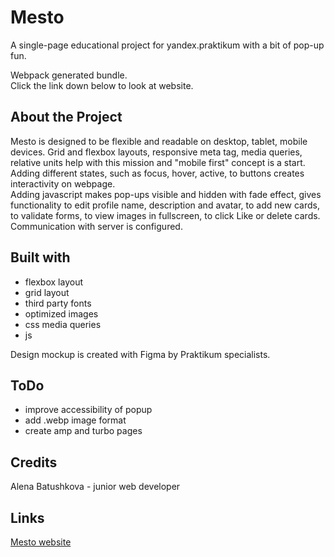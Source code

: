 # Mesto

A single-page educational project for yandex.praktikum with a bit of pop-up fun.

Webpack generated bundle.<br />
Click the link down below to look at website.

## About the Project
Mesto is designed to be flexible and readable on desktop, tablet, mobile devices. Grid and flexbox layouts, responsive meta tag, media queries, relative units help with this mission and "mobile first" concept is a start.<br />
Adding different states, such as focus, hover, active, to buttons creates interactivity on webpage.<br />
Adding javascript makes pop-ups visible and hidden with fade effect, gives functionality to edit profile name, description and avatar, to add new cards, to validate forms, to view images in fullscreen, to click Like or delete cards.<br />
Communication with server is configured.

## Built with
- flexbox layout
- grid layout
- third party fonts
- optimized images
- css media queries
- js

Design mockup is created with Figma by Praktikum specialists.

## ToDo
- improve accessibility of popup
- add .webp image format
- create amp and turbo pages

## Credits
Alena Batushkova - junior web developer

## Links
[Mesto website](https://abatushkova.github.io/mesto)
